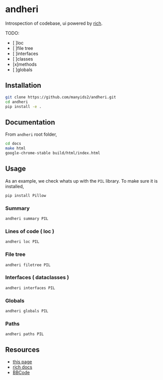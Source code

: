 # andheri

Introspection of codebase, ui powered by [rich](https://github.com/Textualize/rich).

TODO:

* [ ]loc
* [ ]file tree
* [ ]interfaces
* [ ]classes
* [x]methods
* [ ]globals

## Installation

```sh
git clone https://github.com/manyids2/andheri.git
cd andheri
pip install -e .
```

## Documentation

From `andheri` root folder,

```sh
cd docs
make html
google-chrome-stable build/html/index.html
```

## Usage

As an example, we check whats up with the `PIL` library.
To make sure it is installed,

```
pip install Pillow
```

### Summary

```
andheri summary PIL
```

### Lines of code ( loc )

```
andheri loc PIL
```

### File tree

```
andheri filetree PIL
```

### Interfaces ( dataclasses )

```
andheri interfaces PIL
```

### Globals

```
andheri globals PIL
```

### Paths

```
andheri paths PIL
```

## Resources

- [this page](https://github.com/manyids2/andheri)
- [rich docs](https://rich.readthedocs.io/en/latest/index.html)
- [BBCode](https://en.wikipedia.org/wiki/BBCode)
